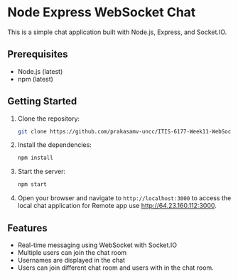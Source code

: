 # Node Express WebSocket Chat

This is a simple chat application built with Node.js, Express, and Socket.IO.

## Prerequisites

- Node.js (latest)
- npm (latest)

## Getting Started

1. Clone the repository:

    ```bash
    git clone https://github.com/prakasamv-uncc/ITIS-6177-Week11-WebSockets_Chat_with_SocketIO.git
    ```

2. Install the dependencies:

    ```bash
    npm install
    ```

3. Start the server:

    ```bash
    npm start
    ```

4. Open your browser and navigate to `http://localhost:3000` to access the local chat application for Remote app use http://64.23.160.112:3000.

## Features

- Real-time messaging using WebSocket with Socket.IO
- Multiple users can join the chat room
- Usernames are displayed in the chat
- Users can join different chat room and users with in the chat room.

